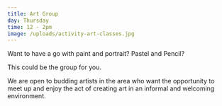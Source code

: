 ```yaml
---
title: Art Group
day: Thursday
time: 12 - 2pm
image: /uploads/activity-art-classes.jpg
---
```

Want to have a go with paint and portrait? Pastel and Pencil?

This could be the group for you.

We are open to budding artists in the area who want the opportunity to meet up and enjoy the act of creating art in an informal and welcoming environment.